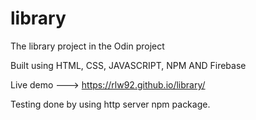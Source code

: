 # library
The library project in the Odin project

Built using HTML, CSS, JAVASCRIPT, NPM AND Firebase

Live demo --->  https://rlw92.github.io/library/


Testing done by using http server npm package.
